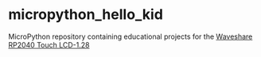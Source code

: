 # micropython_hello_kid
MicroPython repository containing educational projects for the [Waveshare RP2040 Touch LCD-1.28](https://www.waveshare.com/rp2040-touch-lcd-1.28.htm)
